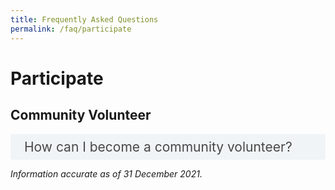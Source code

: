 ```yaml
---
title: Frequently Asked Questions
permalink: /faq/participate
---  
```

<style>

input {
	display: none;
}
label {
	display: block;
	padding: 8px 22px;
	margin: 0 0 5px 0;
	cursor: pointor;
	background: #F0F4F6;
	border-radius: 3px;
	color: #484848;
	transition: ease .5s;
	font-size: 1.5em;
}

label:hover {
	background: #4a96b0;
	color: #FFF;
}

.accordion-content {
	/* background: #E2E5F6; */
	padding: 10px 0px 30px 30px;
	/* border: 1px solid #484848; */
	margin: 0 0 1px 0;
	border-radius: 3px;
}

input + label + .accordion-content {
	display: none;
}

input:checked + label + .accordion-content {
	display: none;
}

input:checked + label + .accordion-content {
	display: block;
}

</style>
<!-- End of accordion -->

<div class="container">

<a name="participate"></a>
<h1><b>Participate</b></h1>

<h2 id="community-volunteer">Community Volunteer</h2>
<div>
	<input type="checkbox" id="title1"  /><label for="title1">How can I become a community volunteer?</label>
	<div class="accordion-content">
		<p>Protecting the environment is everyone&#39;s responsibility. You can make a difference by being an environment volunteer with the National Environment Agency (NEA) and PUB, Singapore&#39;s National Water Agency.<br>
			<br>
			NEA is recruiting Community Volunteers (CVs) to educate the public on environmental offences. The primary role of a CV is to educate environmental offenders to stop the offending acts and encourage greater ownership of the environment. Training will be provided by NEA. If an offender does not heed the repeated advice of a CV, the CV is empowered to take down the particulars of the non-compliant offender for NEA&#39;s consideration to follow through with enforcement action.<br>
			<br>
			NEA also has other volunteering opportunities such as SG Clean Ambassadors who support the SG Clean Campaign by working with our 3P (People, Public and Private) partners to promote good personal habits and social norms to raise standards of cleanliness and public hygiene, and safeguard public health. If you share our vision and passion to make SG Clean a way of life, we welcome you to <a href="https://form.gov.sg/#!/5e7484a2ca6a010011862c59" target="_blank">sign up</a> as an SG Clean Ambassador.<br>
			<br>
			PUB also has a <a href="https://www.pub.gov.sg/getinvolved/volunteers" target="_blank">volunteer programme</a> where you can do your part for water at the Singapore World Water Day events and public outreach activities.
		</p>
</div>
</div>
<p><i>Information accurate as of 31 December 2021.</i></p>
</div>
